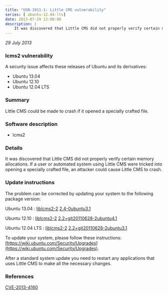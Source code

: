 ```yaml
---
title: "USN-1911-1: Little CMS vulnerability"
series: [ ubuntu-12.04-lts]
date: 2013-07-29 12:00:00
description: |
    It was discovered that Little CMS did not properly verify certain memory allocations. If a user or automated system using Little CMS were tricked into opening a specially crafted file, an attacker could cause Little CMS to crash. 
--- 
```

 
 

*29 July 2013*

### lcms2 vulnerability

A security issue affects these releases of Ubuntu and its derivatives:

* Ubuntu 13.04
* Ubuntu 12.10
* Ubuntu 12.04 LTS

### Summary

Little CMS could be made to crash if it opened a specially crafted file. 

### Software description

* lcms2 

### Details

It was discovered that Little CMS did not properly verify certain memory allocations. If a user or automated system using Little CMS were tricked into opening a specially crafted file, an attacker could cause Little CMS to crash. 

### Update instructions

The problem can be corrected by updating your system to the following package version:

Ubuntu 13.04
 : [liblcms2-2](https://launchpad.net/ubuntu/+source/lcms2) <span> [2.4-0ubuntu3.1](https://launchpad.net/ubuntu/+source/lcms2/2.4-0ubuntu3.1) </span> 

Ubuntu 12.10
 : [liblcms2-2](https://launchpad.net/ubuntu/+source/lcms2) <span> [2.2+git20110628-2ubuntu4.1](https://launchpad.net/ubuntu/+source/lcms2/2.2+git20110628-2ubuntu4.1) </span> 

Ubuntu 12.04 LTS
 : [liblcms2-2](https://launchpad.net/ubuntu/+source/lcms2) <span> [2.2+git20110628-2ubuntu3.1](https://launchpad.net/ubuntu/+source/lcms2/2.2+git20110628-2ubuntu3.1) </span> 

To update your system, please follow these instructions: [https://wiki.ubuntu.com/Security/Upgrades](https://wiki.ubuntu.com/Security/Upgrades).

After a standard system update you need to restart any applications that uses Little CMS to make all the necessary changes. 

### References

 
 [CVE-2013-4160](http://people.ubuntu.com/~ubuntu-security/cve/CVE-2013-4160)
 

